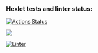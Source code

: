 ### Hexlet tests and linter status:
[![Actions Status](https://github.com/Yatsenkor/frontend-project-lvl1/workflows/hexlet-check/badge.svg)](https://github.com/Yatsenkor/frontend-project-lvl1/actions)

<a href="https://codeclimate.com/github/codeclimate/codeclimate/maintainability"><img src="https://api.codeclimate.com/v1/badges/a99a88d28ad37a79dbf6/maintainability" /></a>

[![Linter](https://github.com/Yatsenkor/frontend-project-lvl1/actions/workflows/eslint-check.yml/badge.svg)](https://github.com/Yatsenkor/frontend-project-lvl1/actions/workflows/eslint-check.yml)
